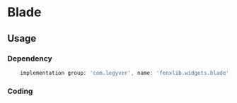 # Blade
## Usage
### Dependency
```gradle
    implementation group: 'com.legyver', name: 'fenxlib.widgets.blade', version: '2.0.0.0-rc1'
```
### Coding

